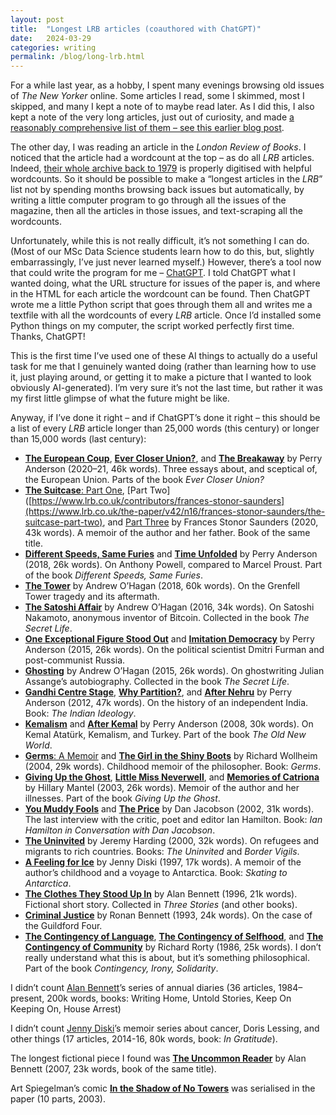 ```yaml
---
layout: post
title:  "Longest LRB articles (coauthored with ChatGPT)"
date:   2024-03-29
categories: writing
permalink: /blog/long-lrb.html
---
```


For a while last year, as a hobby, I spent many evenings browsing old issues of *The New Yorker* online. Some articles I read, some I skimmed, most I skipped, and many I kept a note of to maybe read later. As I did this, I also kept a note of the very long articles, just out of curiosity, and made [a reasonably comprehensive list of them – see this earlier blog post](long-new-yorker.html).

The other day, I was reading an article in the *London Review of Books*. I noticed that the article had a wordcount at the top – as do all *LRB* articles. Indeed, [their whole archive back to 1979](https://www.lrb.co.uk/archive) is properly digitised with helpful wordcounts. So it should be possible to make a “longest articles in the *LRB*” list not by spending months browsing back issues but automatically, by writing a little computer program to go through all the issues of the magazine, then all the articles in those issues, and text-scraping all the wordcounts.

Unfortunately, while this is not really difficult, it’s not something I can do. (Most of our MSc Data Science students learn how to do this, but, slightly embarrassingly, I’ve just never learned myself.) However, there’s a tool now that could write the program for me – [ChatGPT](https://chat.openai.com/). I told ChatGPT what I wanted doing, what the URL structure for issues of the paper is, and where in the HTML for each article the wordcount can be found. Then ChatGPT wrote me a little Python script that goes through them all and writes me a textfile with all the wordcounts of every *LRB* article. Once I’d installed some Python things on my computer, the script worked perfectly first time. Thanks, ChatGPT!

This is the first time I’ve used one of these AI things to actually do a useful task for me that I genuinely wanted doing (rather than learning how to use it, just playing around, or getting it to make a picture that I wanted to look obviously AI-generated). I’m very sure it’s not the last time, but rather it was my first little glimpse of what the future might be like.

Anyway, if I’ve done it right – and if ChatGPT’s done it right – this should be a list of every *LRB* article longer than 25,000 words (this century) or longer than 15,000 words (last century):

* [**The European Coup**](https://www.lrb.co.uk/the-paper/v42/n24/perry-anderson/the-european-coup), [**Ever Closer Union?**](https://www.lrb.co.uk/the-paper/v43/n01/perry-anderson/ever-closer-union), and [**The Breakaway**](https://www.lrb.co.uk/the-paper/v43/n02/perry-anderson/the-breakaway) by Perry Anderson (2020–21, 46k words). Three essays about, and sceptical of, the European Union. Parts of the book *Ever Closer Union?*
* [**The Suitcase**: Part One](https://www.lrb.co.uk/the-paper/v42/n15/frances-stonor-saunders/the-suitcase), [Part Two]([https://www.lrb.co.uk/contributors/frances-stonor-saunders](https://www.lrb.co.uk/the-paper/v42/n16/frances-stonor-saunders/the-suitcase-part-two), and [Part Three](https://www.lrb.co.uk/the-paper/v42/n17/frances-stonor-saunders/the-suitcase-part-three) by Frances Stonor Saunders (2020, 43k words). A memoir of the author and her father. Book of the same title.
* [**Different Speeds, Same Furies**](https://www.lrb.co.uk/the-paper/v40/n14/perry-anderson/different-speeds-same-furies) and [**Time Unfolded**](https://www.lrb.co.uk/the-paper/v40/n15/perry-anderson/time-unfolded) by Perry Anderson (2018, 26k words). On Anthony Powell, compared to Marcel Proust. Part of the book *Different Speeds, Same Furies*.
* [**The Tower**](https://www.lrb.co.uk/the-paper/v40/n11/andrew-o-hagan/the-tower) by Andrew O’Hagan (2018, 60k words). On the Grenfell Tower tragedy and its aftermath.
* [**The Satoshi Affair**](https://www.lrb.co.uk/the-paper/v38/n13/andrew-o-hagan/the-satoshi-affair) by Andrew O’Hagan (2016, 34k words). On Satoshi Nakamoto, anonymous inventor of Bitcoin. Collected in the book *The Secret Life*.
* [**One Exceptional Figure Stood Out**](https://www.lrb.co.uk/the-paper/v37/n15/perry-anderson/one-exceptional-figure-stood-out) and [**Imitation Democracy**](https://www.lrb.co.uk/the-paper/v37/n16/perry-anderson/imitation-democracy) by Perry Anderson (2015, 26k words). On the political scientist Dmitri Furman and post-communist Russia.
* [**Ghosting**](https://www.lrb.co.uk/the-paper/v36/n05/andrew-o-hagan/ghosting) by Andrew O’Hagan (2015, 26k words). On ghostwriting Julian Assange’s autobiography. Collected in the book *The Secret Life*.
* [**Gandhi Centre Stage**](https://www.lrb.co.uk/the-paper/v34/n13/perry-anderson/gandhi-centre-stage), [**Why Partition?**](https://www.lrb.co.uk/the-paper/v34/n14/perry-anderson/why-partition), and [**After Nehru**](https://www.lrb.co.uk/the-paper/v34/n15/perry-anderson/after-nehru) by Perry Anderson (2012, 47k words). On the history of an independent India. Book: *The Indian Ideology*.
* [**Kemalism**](https://www.lrb.co.uk/the-paper/v30/n17/perry-anderson/kemalism) and [**After Kemal**](https://www.lrb.co.uk/the-paper/v30/n18/perry-anderson/after-kemal) by Perry Anderson (2008, 30k words). On Kemal Atatürk, Kemalism, and Turkey. Part of the book *The Old New World*.
* [**Germs**: A Memoir](https://www.lrb.co.uk/the-paper/v26/n08/richard-wollheim/germs-a-memoir) and [**The Girl in the Shiny Boots**](https://www.lrb.co.uk/the-paper/v26/n10/richard-wollheim/the-girl-in-the-shiny-boots) by Richard Wollheim (2004, 29k words). Childhood memoir of the philosopher. Book: *Germs*.
* [**Giving Up the Ghost**](https://www.lrb.co.uk/the-paper/v25/n01/hilary-mantel/giving-up-the-ghost), [**Little Miss Neverwell**](https://www.lrb.co.uk/the-paper/v25/n02/hilary-mantel/little-miss-neverwell), and [**Memories of Catriona**](https://www.lrb.co.uk/the-paper/v25/n03/hilary-mantel/memories-of-catriona) by Hillary Mantel (2003, 26k words). Memoir of the author and her illnesses. Part of the book *Giving Up the Ghost*.
* [**You Muddy Fools**](https://www.lrb.co.uk/the-paper/v24/n02/dan-jacobson/you-muddy-fools) and [**The Price**](https://www.lrb.co.uk/the-paper/v24/n04/dan-jacobson/the-price) by Dan Jacobson (2002, 31k words). The last interview with the critic, poet and editor Ian Hamilton. Book: *Ian Hamilton in Conversation with Dan Jacobson*.
* [**The Uninvited**](https://www.lrb.co.uk/the-paper/v22/n03/jeremy-harding/the-uninvited) by Jeremy Harding (2000, 32k words). On refugees and migrants to rich countries. Books: *The Uninvited* and *Border Vigils*.
* [**A Feeling for Ice**](https://www.lrb.co.uk/the-paper/v19/n01/jenny-diski/a-feeling-for-ice) by Jenny Diski (1997, 17k words). A memoir of the author’s childhood and a voyage to Antarctica. Book: *Skating to Antarctica*.
* [**The Clothes They Stood Up In**](https://www.lrb.co.uk/the-paper/v18/n23/alan-bennett/the-clothes-they-stood-up-in) by Alan Bennett (1996, 21k words). Fictional short story. Collected in *Three Stories* (and other books).
* [**Criminal Justice**](https://www.lrb.co.uk/the-paper/v15/n12/ronan-bennett/criminal-justice) by Ronan Bennett (1993, 24k words). On the case of the Guildford Four.
* [**The Contingency of Language**](https://www.lrb.co.uk/the-paper/v08/n07/richard-rorty/the-contingency-of-language), [**The Contingency of Selfhood**](https://www.lrb.co.uk/the-paper/v08/n08/richard-rorty/the-contingency-of-selfhood), and [**The Contingency of Community**](https://www.lrb.co.uk/the-paper/v08/n13/richard-rorty/the-contingency-of-community) by Richard Rorty (1986, 25k words). I don’t really understand what this is about, but it’s something philosophical. Part of the book *Contingency, Irony, Solidarity*.

I didn’t count [Alan Bennett](https://www.lrb.co.uk/contributors/alan-bennett)’s series of annual diaries (36 articles, 1984–present, 200k words, books: Writing Home, Untold Stories, Keep On Keeping On, House Arrest)

I didn’t count [Jenny Diski](https://www.lrb.co.uk/contributors/jenny-diski)’s memoir series about cancer, Doris Lessing, and other things (17 articles, 2014-16, 80k words, book: *In Gratitude*).

The longest fictional piece I found was [**The Uncommon Reader**](https://www.lrb.co.uk/the-paper/v29/n05/alan-bennett/the-uncommon-reader) by Alan Bennett (2007, 23k words, book of the same title).

Art Spiegelman’s comic [**In the Shadow of No Towers**](https://www.lrb.co.uk/the-paper/v25/n05/art-spiegelman/in-the-shadow-of-no-towers-episodes-1-2) was serialised in the paper (10 parts, 2003).
